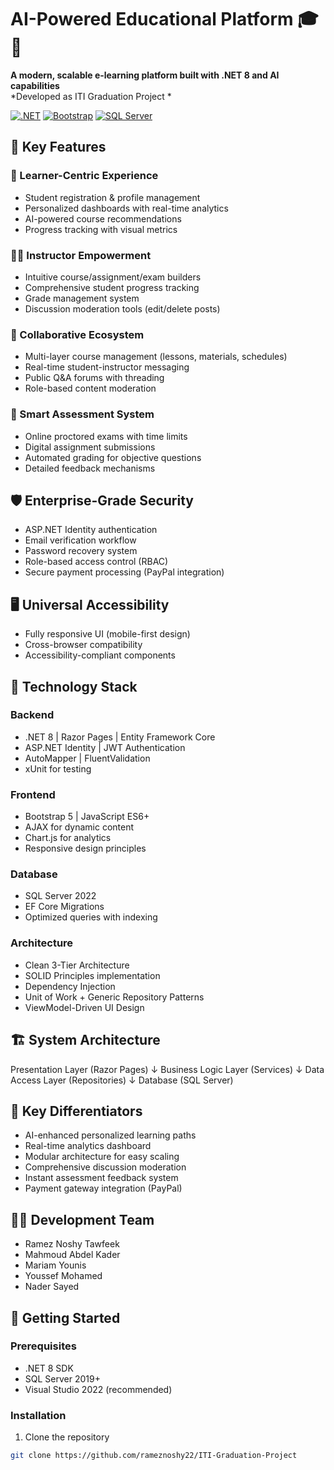 # AI-Powered Educational Platform 🎓🚀

**A modern, scalable e-learning platform built with .NET 8 and AI capabilities**  
*Developed as ITI Graduation Project *

[![.NET](https://img.shields.io/badge/.NET-8.0-purple)](https://dotnet.microsoft.com/)
[![Bootstrap](https://img.shields.io/badge/Bootstrap-5.2-blueviolet)](https://getbootstrap.com/)
[![SQL Server](https://img.shields.io/badge/SQL%20Server-2022-red)](https://www.microsoft.com/sql-server)

## 🌟 Key Features

### 🎯 Learner-Centric Experience
- Student registration & profile management
- Personalized dashboards with real-time analytics
- AI-powered course recommendations
- Progress tracking with visual metrics

### 👩‍🏫 Instructor Empowerment
- Intuitive course/assignment/exam builders
- Comprehensive student progress tracking
- Grade management system
- Discussion moderation tools (edit/delete posts)

### 🤝 Collaborative Ecosystem
- Multi-layer course management (lessons, materials, schedules)
- Real-time student-instructor messaging
- Public Q&A forums with threading
- Role-based content moderation

### 📝 Smart Assessment System
- Online proctored exams with time limits
- Digital assignment submissions
- Automated grading for objective questions
- Detailed feedback mechanisms

## 🛡️ Enterprise-Grade Security
- ASP.NET Identity authentication
- Email verification workflow
- Password recovery system
- Role-based access control (RBAC)
- Secure payment processing (PayPal integration)

## 🖥️ Universal Accessibility
- Fully responsive UI (mobile-first design)
- Cross-browser compatibility
- Accessibility-compliant components

## 🧰 Technology Stack

### Backend
- .NET 8 | Razor Pages | Entity Framework Core
- ASP.NET Identity | JWT Authentication
- AutoMapper | FluentValidation
- xUnit for testing

### Frontend
- Bootstrap 5 | JavaScript ES6+
- AJAX for dynamic content
- Chart.js for analytics
- Responsive design principles

### Database
- SQL Server 2022
- EF Core Migrations
- Optimized queries with indexing

### Architecture
- Clean 3-Tier Architecture
- SOLID Principles implementation
- Dependency Injection
- Unit of Work + Generic Repository Patterns
- ViewModel-Driven UI Design

## 🏗️ System Architecture
Presentation Layer (Razor Pages)
↓
Business Logic Layer (Services)
↓
Data Access Layer (Repositories)
↓
Database (SQL Server)


## 🚀 Key Differentiators
- AI-enhanced personalized learning paths
- Real-time analytics dashboard
- Modular architecture for easy scaling
- Comprehensive discussion moderation
- Instant assessment feedback system
- Payment gateway integration (PayPal)

## 🧑‍💻 Development Team
- Ramez Noshy Tawfeek
- Mahmoud Abdel Kader
- Mariam Younis
- Youssef Mohamed
- Nader Sayed

## 🔧 Getting Started

### Prerequisites
- .NET 8 SDK
- SQL Server 2019+
- Visual Studio 2022 (recommended)

### Installation
1. Clone the repository
```bash
git clone https://github.com/rameznoshy22/ITI-Graduation-Project
